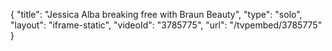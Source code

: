 {
    "title": "Jessica Alba breaking free with Braun Beauty",
    "type": "solo",
    "layout": "iframe-static",
    "videoId": "3785775",
    "url": "\/tvpembed\/3785775"
}